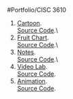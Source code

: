 #Portfolio/CISC 3610

1) [Cartoon](https://landydera.github.io/CISC3610_Cartoon/Cartoon.html).\
   [Source Code](https://github.com/Landydera/CISC3610_Cartoon/blob/main/Cartoon.html).\
2) [Fruit Chart](https://landydera.github.io/CISC3610_FruitChart/FruitChart.html).\
   [Source Code](https://github.com/Landydera/CISC3610_FruitChart/blob/main/FruitChart.html).\
3) [Notes](https://landydera.github.io/CISC3610_LabNotes/note.html).\
   [Source Code](https://github.com/Landydera/CISC3610_LabNotes).\
4) [Video Lab](https://landydera.github.io/VideoLab/video.html).\
   [Source Code](https://github.com/Landydera/VideoLab/blob/main/video.html).  
4) [Animation](https://landydera.github.io/IslandeDerazin_Portfolio/Anime.html).\
   [Source Code](https://github.com/Landydera/IslandeDerazin_Portfolio).
   
 


